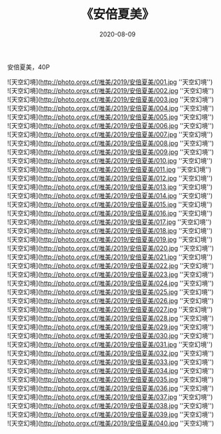 ﻿---
layout: post
title: 《安倍夏美》
date: 2020-08-09
img: http://photo.orgx.cf/唯美/2019/安倍夏美/000.jpg
tags: [美女,清纯,唯美]
---

安倍夏美，40P



![天空幻境](http://photo.orgx.cf/唯美/2019/安倍夏美/001.jpg ''天空幻境'')<br>
![天空幻境](http://photo.orgx.cf/唯美/2019/安倍夏美/002.jpg ''天空幻境'')<br>
![天空幻境](http://photo.orgx.cf/唯美/2019/安倍夏美/003.jpg ''天空幻境'')<br>
![天空幻境](http://photo.orgx.cf/唯美/2019/安倍夏美/004.jpg ''天空幻境'')<br>
![天空幻境](http://photo.orgx.cf/唯美/2019/安倍夏美/005.jpg ''天空幻境'')<br>
![天空幻境](http://photo.orgx.cf/唯美/2019/安倍夏美/006.jpg ''天空幻境'')<br>
![天空幻境](http://photo.orgx.cf/唯美/2019/安倍夏美/007.jpg ''天空幻境'')<br>
![天空幻境](http://photo.orgx.cf/唯美/2019/安倍夏美/008.jpg ''天空幻境'')<br>
![天空幻境](http://photo.orgx.cf/唯美/2019/安倍夏美/009.jpg ''天空幻境'')<br>
![天空幻境](http://photo.orgx.cf/唯美/2019/安倍夏美/010.jpg ''天空幻境'')<br>
![天空幻境](http://photo.orgx.cf/唯美/2019/安倍夏美/011.jpg ''天空幻境'')<br>
![天空幻境](http://photo.orgx.cf/唯美/2019/安倍夏美/012.jpg ''天空幻境'')<br>
![天空幻境](http://photo.orgx.cf/唯美/2019/安倍夏美/013.jpg ''天空幻境'')<br>
![天空幻境](http://photo.orgx.cf/唯美/2019/安倍夏美/014.jpg ''天空幻境'')<br>
![天空幻境](http://photo.orgx.cf/唯美/2019/安倍夏美/015.jpg ''天空幻境'')<br>
![天空幻境](http://photo.orgx.cf/唯美/2019/安倍夏美/016.jpg ''天空幻境'')<br>
![天空幻境](http://photo.orgx.cf/唯美/2019/安倍夏美/017.jpg ''天空幻境'')<br>
![天空幻境](http://photo.orgx.cf/唯美/2019/安倍夏美/018.jpg ''天空幻境'')<br>
![天空幻境](http://photo.orgx.cf/唯美/2019/安倍夏美/019.jpg ''天空幻境'')<br>
![天空幻境](http://photo.orgx.cf/唯美/2019/安倍夏美/020.jpg ''天空幻境'')<br>
![天空幻境](http://photo.orgx.cf/唯美/2019/安倍夏美/021.jpg ''天空幻境'')<br>
![天空幻境](http://photo.orgx.cf/唯美/2019/安倍夏美/022.jpg ''天空幻境'')<br>
![天空幻境](http://photo.orgx.cf/唯美/2019/安倍夏美/023.jpg ''天空幻境'')<br>
![天空幻境](http://photo.orgx.cf/唯美/2019/安倍夏美/024.jpg ''天空幻境'')<br>
![天空幻境](http://photo.orgx.cf/唯美/2019/安倍夏美/025.jpg ''天空幻境'')<br>
![天空幻境](http://photo.orgx.cf/唯美/2019/安倍夏美/026.jpg ''天空幻境'')<br>
![天空幻境](http://photo.orgx.cf/唯美/2019/安倍夏美/027.jpg ''天空幻境'')<br>
![天空幻境](http://photo.orgx.cf/唯美/2019/安倍夏美/028.jpg ''天空幻境'')<br>
![天空幻境](http://photo.orgx.cf/唯美/2019/安倍夏美/029.jpg ''天空幻境'')<br>
![天空幻境](http://photo.orgx.cf/唯美/2019/安倍夏美/030.jpg ''天空幻境'')<br>
![天空幻境](http://photo.orgx.cf/唯美/2019/安倍夏美/031.jpg ''天空幻境'')<br>
![天空幻境](http://photo.orgx.cf/唯美/2019/安倍夏美/032.jpg ''天空幻境'')<br>
![天空幻境](http://photo.orgx.cf/唯美/2019/安倍夏美/033.jpg ''天空幻境'')<br>
![天空幻境](http://photo.orgx.cf/唯美/2019/安倍夏美/034.jpg ''天空幻境'')<br>
![天空幻境](http://photo.orgx.cf/唯美/2019/安倍夏美/035.jpg ''天空幻境'')<br>
![天空幻境](http://photo.orgx.cf/唯美/2019/安倍夏美/036.jpg ''天空幻境'')<br>
![天空幻境](http://photo.orgx.cf/唯美/2019/安倍夏美/037.jpg ''天空幻境'')<br>
![天空幻境](http://photo.orgx.cf/唯美/2019/安倍夏美/038.jpg ''天空幻境'')<br>
![天空幻境](http://photo.orgx.cf/唯美/2019/安倍夏美/039.jpg ''天空幻境'')<br>
![天空幻境](http://photo.orgx.cf/唯美/2019/安倍夏美/040.jpg ''天空幻境'')<br>
